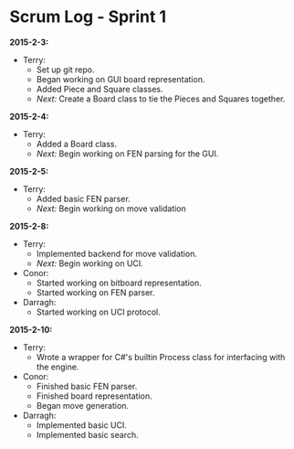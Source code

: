Scrum Log - Sprint 1
====================

**2015-2-3:**
* Terry:
	* Set up git repo.
	* Began working on GUI board representation.
	* Added Piece and Square classes.
	* *Next:* Create a Board class to tie the Pieces and Squares together.

**2015-2-4:**
* Terry:
	* Added a Board class.
	* *Next:* Begin working on FEN parsing for the GUI.

**2015-2-5:**
* Terry:
	* Added basic FEN parser.
	* *Next:* Begin working on move validation

**2015-2-8:**
* Terry:
	* Implemented backend for move validation.
	* *Next:* Begin working on UCI.
* Conor:
	* Started working on bitboard representation.
	* Started working on FEN parser.
* Darragh:
	* Started working on UCI protocol.

**2015-2-10:**
* Terry:
	* Wrote a wrapper for C#'s builtin Process class for interfacing with the engine.
* Conor:
	* Finished basic FEN parser.
	* Finished board representation.
	* Began move generation.
* Darragh:
	* Implemented basic UCI.
	* Implemented basic search.
